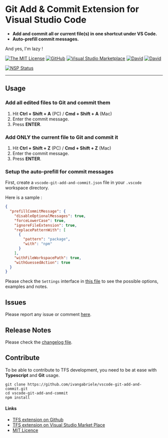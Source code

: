 # Git Add & Commit Extension for Visual Studio Code

- **Add and commit all or current file(s) in one shortcut under VS Code.**
- **Auto-prefill commit messages.**

And yes, I'm lazy !

[![The MIT License](https://img.shields.io/badge/license-MIT-orange.svg?style=flat-square)](http://opensource.org/licenses/MIT)
[![GitHub](https://img.shields.io/github/release/ivangabriele/vscode-git-add-and-commit.svg?style=flat-square)](https://github.com/ivangabriele/vscode-git-add-and-commit/releases)
[![Visual Studio Marketplace](https://vsmarketplacebadge.apphb.com/installs-short/ivangabriele.vscode-git-add-and-commit.svg?style=flat-square)](https://marketplace.visualstudio.com/items?itemName=ivangabriele.vscode-git-add-and-commit)
[![David](https://img.shields.io/david/ivangabriele/vscode-git-add-and-commit.svg?style=flat-square)](https://david-dm.org/ivangabriele/vscode-git-add-and-commit?type=dev)
[![David](https://img.shields.io/david/dev/ivangabriele/vscode-git-add-and-commit.svg?style=flat-square)](https://david-dm.org/ivangabriele/vscode-git-add-and-commit?type=dev)

[![NSP Status](https://nodesecurity.io/orgs/ivan-gabriele/projects/06083557-7055-4c2d-a1f0-e9f10c671faf/badge)](https://nodesecurity.io/orgs/ivan-gabriele/projects/06083557-7055-4c2d-a1f0-e9f10c671faf)

---

## Usage

### Add all edited files to Git and commit them

1. Hit **Ctrl + Shift + A** (PC) / **Cmd + Shift + A** (Mac)
2. Enter the commit message.
3. Press **ENTER**.

### Add ONLY the current file to Git and commit it

1. Hit **Ctrl + Shift + Z** (PC) / **Cmd + Shift + Z** (Mac)
2. Enter the commit message.
3. Press **ENTER**.

### Setup the auto-prefill for commit messages

First, create a `vscode-git-add-and-commit.json` file in your `.vscode` workspace directory.

Here is a sample :

```json
{
  "prefillCommitMessage": {
    "disableOptionalMessages": true,
    "forceLowerCase": true,
    "ignoreFileExtension": true,
    "replacePatternWith": [
      {
        "pattern": "package",
        "with": "npm"
      }
    ],
    "withFileWorkspacePath": true,
    "withGuessedAction": true
  }
}
```

Please check the `Settings` interface in [this file](https://github.com/ivangabriele/vscode-git-add-and-commit/blob/master/src/types.ts) to see the possible options, examples and notes.

## Issues

Please report any issue or comment [here](https://github.com/ivangabriele/vscode-git-add-and-commit/issues).

## Release Notes

Please check the [changelog file](https://github.com/ivangabriele/vscode-git-add-and-commit/blob/master/CHANGELOG.md).

## Contribute

To be able to contribute to TFS development, you need to be at ease with **Typescript** and **Git** usage.

    git clone https://github.com/ivangabriele/vscode-git-add-and-commit.git
    cd vscode-git-add-and-commit
    npm install

#### Links

- [TFS extension on Github](https://github.com/ivangabriele/vscode-git-add-and-commit)
- [TFS extension on Visual Studio Market Place](https://marketplace.visualstudio.com/items/ivangabriele.vscode-git-add-and-commit)
- [MIT Licence](https://github.com/ivangabriele/vscode-git-add-and-commit/blob/master/LICENCE)
